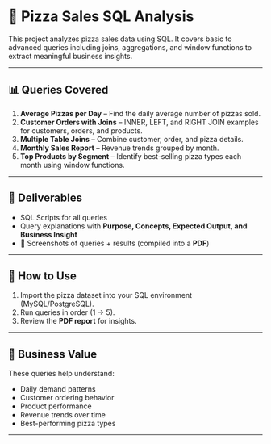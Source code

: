 # 🍕 Pizza Sales SQL Analysis

This project analyzes pizza sales data using SQL. It covers basic to advanced queries including joins, aggregations, and window functions to extract meaningful business insights.

---

## 📊 Queries Covered
1. **Average Pizzas per Day** – Find the daily average number of pizzas sold.  
2. **Customer Orders with Joins** – INNER, LEFT, and RIGHT JOIN examples for customers, orders, and products.  
3. **Multiple Table Joins** – Combine customer, order, and pizza details.  
4. **Monthly Sales Report** – Revenue trends grouped by month.  
5. **Top Products by Segment** – Identify best-selling pizza types each month using window functions.

---

## 📂 Deliverables
- SQL Scripts for all queries  
- Query explanations with **Purpose, Concepts, Expected Output, and Business Insight**  
- 📸 Screenshots of queries + results (compiled into a **PDF**)  

---

## 🚀 How to Use
1. Import the pizza dataset into your SQL environment (MySQL/PostgreSQL).  
2. Run queries in order (1 → 5).  
3. Review the **PDF report** for insights.  

---

## 📌 Business Value
These queries help understand:  
- Daily demand patterns  
- Customer ordering behavior  
- Product performance  
- Revenue trends over time  
- Best-performing pizza types  

---
